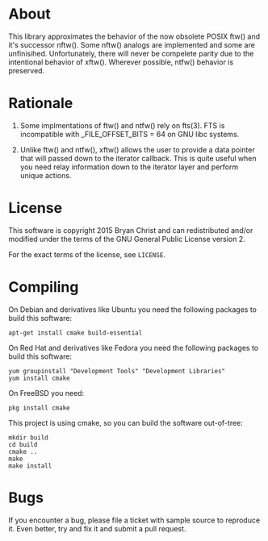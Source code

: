 About
=====

This library approximates the behavior of the now obsolete
POSIX ftw() and it's successor nftw().  Some nftw() analogs
are implemented and some are unfinisihed.  Unfortunately, there will
never be compelete parity due to the intentional behavior of xftw().
Wherever possible, ntfw() behavior is preserved.


Rationale
=========

1) Some implmentations of ftw() and ntfw() rely on fts(3).  FTS
   is incompatible with _FILE_OFFSET_BITS = 64 on GNU libc systems.

2) Unlike ftw() and ntfw(), xftw() allows the user to provide a data
   pointer that will passed down to the iterator callback.  This is
   quite useful when you need relay information down to the iterator
   layer and perform unique actions.


License
=======

This software is copyright 2015 Bryan Christ and can redistributed
and/or modified under the terms of the GNU General Public License version 2.

For the exact terms of the license, see `LICENSE`.

Compiling
=========

On Debian and derivatives like Ubuntu you need the following packages to build
this software:

	apt-get install cmake build-essential 

On Red Hat and derivatives like Fedora you need the following packages to build
this software:

	yum groupinstall "Development Tools" "Development Libraries"
	yum install cmake 

On FreeBSD you need:

	pkg install cmake 

This project is using cmake, so you can build the software out-of-tree:

	mkdir build
	cd build
	cmake ..
	make
	make install

Bugs
====

If you encounter a bug, please file a ticket with sample source to 
reproduce it.  Even better, try and fix it and submit a pull request.
